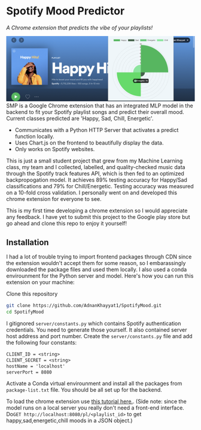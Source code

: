 # Spotify Mood Predictor
_A Chrome extension that predicts the vibe of your playlists!_

![Screenshot](demo.png)
SMP is a Google Chrome extension that has an integrated MLP model in the backend to fit your Spotify playlist songs and predict their overall mood. Current classes predicted are 'Happy, Sad, Chill, Energetic'.

- Communicates with a Python HTTP Server that activates a predict function locally.
- Uses Chart.js on the frontend to beautifully display the data.
- Only works on Spotify websites.

This is just a small student project that grew from my Machine Learning class, my team and I collected, labelled, and quality-checked music data through the Spotify track features API, which is then fed to an optimized backpropogation model. It achieves 89% testing accuracy for Happy/Sad classifications and 79% for Chill/Energetic. Testing accuracy was measured on a 10-fold cross validation. I personally went on and developed this chrome extension for everyone to see.

This is my first time developing a chrome extension so I would appreciate any feedback. I have yet to submit this project to the Google play store but go ahead and clone this repo to enjoy it yourself!

## Installation
I had a lot of trouble trying to import frontend packages through CDN since the extension wouldn't accept them for some reason, so I embarassingly downloaded the package files and used them locally. I also used a conda envirounment for the Python server and model. Here's how you can run this extension on your machine:

Clone this repository

```sh
git clone https://github.com/AdnanKhayyat1/SpotifyMood.git
cd SpotifyMood
```

I gitignored ```server/constants.py``` which contains Spotify authentication credentials. You need to generate those yourself. It also contained server host address and port number. Create the  ```server/constants.py``` file and add the following four constants:
```
CLIENT_ID = <string>
CLIENT_SECRET = <string>
hostName = 'localhost'
serverPort = 8080
```
Activate a Conda virtual envirounment and install all the packages from ```package-list.txt``` file. 
You should be all set up for the backend.

To load the chrome extension use [this tutorial here.](https://developer.chrome.com/docs/extensions/mv3/getstarted/).
(Side note: since the model runs on a local server you really don't need a front-end interface. Do```GET http://localhost:8080/pl/<playlist_id>``` to get happy,sad,energetic,chill moods in a JSON object.)

